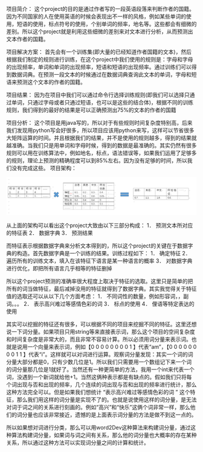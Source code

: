 
项目简介：
这个project的目的是通过作者写的一段英语段落来判断作者的国籍。
因为不同国家的人在使用英语的时候会表现出不一样的风格，例如某些单词的使用，短语的使用，标点符号的使用，个别单词的频率，地名等。这些都会有细微的差别。所以这个project就是利用这些细微的差别来对文本进行分析，从而预测出文本作者的国籍。

项目解决方案：
首先会有一个训练集(即大量的已经知道作者国籍的文本)，然后根据我们制定的规则进行训练，在这个project中我们使用的规则是：字母和字母的出现频率，单词和单词的出现频率，短语和短语的出现频率。通过训练们可以得到数据词典。在预测一段文本的时候通过在数据词典查询此文本的单词，字母和短语来预测这个文本的作者的国籍。

项目结果：
因为在项目中我们可以通过命令行选择训练规则(即我们可以选择只通过单词，只通过字母或者只通过短语，也可以是这些的结合体)，根据不同的训练规则，我们得到的最好的结果是可以正确预测出75%的文本的作者的国籍

项目分析：
这个项目是用java写的，所以对于有些规则时间复杂度特别高，后来我们发现用python写会好很多，所以项目应该用python来写，这样可以节省很多大矩阵运算的时间。并且根据我们的结果，并不是使用的规则越多，得到的结果就越准确。当我们只是用单词和字母时候，得到的数据是最准确的。其实仍然有很多规则可以用在训练算法中，例如地名，标点，语法错误等，如果我们运用了足够多的规则，理论上预测的精确程度可以到85%左右。因为没有足够的时间，所以我们没有完成这些。
项目架构：

![image](https://github.com/BravoPaul/Text_traitor/blob/master/jiagou.PNG)


从上面的架构可以看出这个project大致由以下三部分构成：
1．	预测文本所对应的特征表
2．	数据字典
3．	预测结果

而特征表示根据数据字典来分析文本得到的，所以这个project的关键在于数据字典的构造。首先数据字典是一个训练的结果。训练过程如下：
1．	确定特征
2．	遍历所有的训练文本，填入在该特征下语言是某一种语言的概率
3．	对数据字典进行优化，即把所有语言几乎相等的特征删掉

所以这个project预测的准确率很大程度上取决于特征的选取。这里只是简单的把所有的词当做特征，最后减掉没用的特征就得到了数据字典。其实我觉得关于特征值的选取还可以从以下几个方面考虑：
1．	不同词性的数量，例如形容词，，副词。。。
2．	表示高兴难过等感情色彩的词
3．	标点的使用
4．	俚语等特定表达的使用

其实可以挖掘的特征还有很多，可以根据不同的项目来挖掘不同的特征。这里还想说一下词分量。如果项目只用string等来直接表示词，那么这个项目的空间复杂度和时间复杂度是非常大的，而且非常不容易计算。所以必须用词分量来表示词。也就是说用一个向量来表示词，例如【0 0 0 0 0 0 0 0 1 】代表“am”，【0 0 0 0 0 0 0 0 1 1 】代表“i”。这样就可以对词进行运算。观察词分量发现：其实一个词的词分量大部分都是0，只有少数几位是1。所以我们只需要用一个数组记下来一个词的词分量那几位是1就好了。当然还有一种更简单的方法，我用一个int来代表一个词，没遇到一个新词就给他+1。当然这俩种表示都是有缺点的。假如我们只将每个词出现与否和出现的频率，几个连续的词出现与否和出现的频率进行统计，那么这种方法完全可以。但是如果我们想统计 “表示高兴难过等感情色彩的词 ” 这个特征，那么我们用这样的词分量是实现不了的。也就是说使用这样的词分量，是无法对词于词之间的关系进行刻画的。例如“高兴”和“快乐”这俩个词非常一样，那么他们的词分量也应该非常接近，遗憾的是上面表示词分量的方法是做不到这一点的。

所以如果想对词进行分类，那么可以用word2Dev这种算法来构建词分量，通过这种算法构建词分量，如果词与词之间有关系，那么他的词分量也大概率的存在某种关系，所以通过这种方法可以实现词分量之间的计算和统计。
